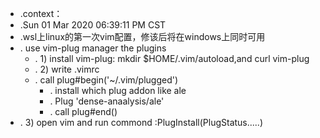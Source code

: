 * .context：
* .Sun 01 Mar 2020 06:39:11 PM CST
* .wsl上linux的第一次vim配置，修该后将在windows上同时可用   
* .	use vim-plug manager the plugins
  * .   1) install vim-plug: mkdir $HOME/.vim/autoload,and curl vim-plug 
  * .   2) write .vimrc 
  * .     call plug#begin('~/.vim/plugged')
    * .       install which plug addon like ale
    * .         Plug 'dense-anaalysis/ale'
    * .    call plug#end()
* .   3) open vim and run commond :PlugInstall(PlugStatus.....)
